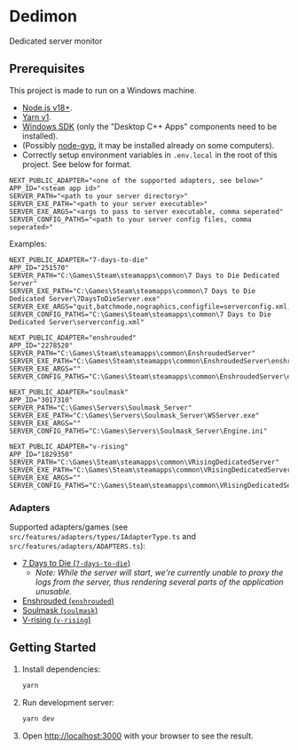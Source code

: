 # Dedimon

Dedicated server monitor

## Prerequisites

This project is made to run on a Windows machine.

- [Node.js v18+](https://nodejs.org).
- [Yarn v1](https://classic.yarnpkg.com).
- [Windows SDK](https://developer.microsoft.com/en-us/windows/downloads/windows-10-sdk/) (only the "Desktop C++ Apps" components need to be installed).
- (Possibly [node-gyp](https://github.com/nodejs/node-gyp), it may be installed already on some computers).
- Correctly setup environment variables in `.env.local` in the root of this project. See below for format.

```dotenv
NEXT_PUBLIC_ADAPTER="<one of the supported adapters, see below>"
APP_ID="<steam app id>"
SERVER_PATH="<path to your server directory>"
SERVER_EXE_PATH="<path to your server executable>"
SERVER_EXE_ARGS="<args to pass to server executable, comma seperated"
SERVER_CONFIG_PATHS="<path to your server config files, comma seperated>"
```

Examples:

```dotenv
NEXT_PUBLIC_ADAPTER="7-days-to-die"
APP_ID="251570"
SERVER_PATH="C:\Games\Steam\steamapps\common\7 Days to Die Dedicated Server"
SERVER_EXE_PATH="C:\Games\Steam\steamapps\common\7 Days to Die Dedicated Server\7DaysToDieServer.exe"
SERVER_EXE_ARGS="quit,batchmode,nographics,configfile=serverconfig.xml,dedicated"
SERVER_CONFIG_PATHS="C:\Games\Steam\steamapps\common\7 Days to Die Dedicated Server\serverconfig.xml"
```

```dotenv
NEXT_PUBLIC_ADAPTER="enshrouded"
APP_ID="2278520"
SERVER_PATH="C:\Games\Steam\steamapps\common\EnshroudedServer"
SERVER_EXE_PATH="C:\Games\Steam\steamapps\common\EnshroudedServer\enshrouded_server.exe"
SERVER_EXE_ARGS=""
SERVER_CONFIG_PATHS="C:\Games\Steam\steamapps\common\EnshroudedServer\enshrouded_server.json"
```

```dotenv
NEXT_PUBLIC_ADAPTER="soulmask"
APP_ID="3017310"
SERVER_PATH="C:\Games\Servers\Soulmask_Server"
SERVER_EXE_PATH="C:\Games\Servers\Soulmask_Server\WSServer.exe"
SERVER_EXE_ARGS=""
SERVER_CONFIG_PATHS="C:\Games\Servers\Soulmask_Server\Engine.ini"
```

```dotenv
NEXT_PUBLIC_ADAPTER="v-rising"
APP_ID="1829350"
SERVER_PATH="C:\Games\Steam\steamapps\common\VRisingDedicatedServer"
SERVER_EXE_PATH="C:\Games\Steam\steamapps\common\VRisingDedicatedServer\VRisingServer.exe"
SERVER_EXE_ARGS=""
SERVER_CONFIG_PATHS="C:\Games\Steam\steamapps\common\VRisingDedicatedServer\ServerHostSettings.json,C:\Games\Steam\steamapps\common\VRisingDedicatedServer\ServerGameSettings.json"
```

### Adapters

Supported adapters/games (see `src/features/adapters/types/IAdapterType.ts` and `src/features/adapters/ADAPTERS.ts`):

- [7 Days to Die (`7-days-to-die`)](https://7daystodie.com/)
  - _Note: While the server will start, we're currently unable to proxy the logs from the server, thus rendering several parts of the application unusable._
- [Enshrouded (`enshrouded`)](https://enshrouded.com/)
- [Soulmask (`soulmask`)](https://mask.qoolandgames.com/)
- [V-rising (`v-rising`)](https://playvrising.com/)

## Getting Started

1. Install dependencies:
   ```bash
   yarn
   ```
2. Run development server:
   ```bash
   yarn dev
   ```
3. Open [http://localhost:3000](http://localhost:3000) with your browser to see the result.
